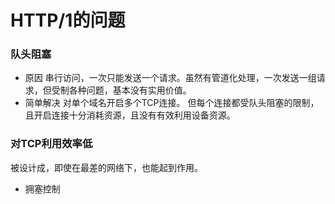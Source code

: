 

# HTTP/1的问题

### 队头阻塞
* 原因
串行访问，一次只能发送一个请求。虽然有管道化处理，一次发送一组请求，但受制各种问题，基本没有实用价值。
* 简单解决
对单个域名开启多个TCP连接。
但每个连接都受队头阻塞的限制，且开启连接十分消耗资源，且没有有效利用设备资源。

### 对TCP利用效率低
被设计成，即使在最差的网络下，也能起到作用。
* 拥塞控制


